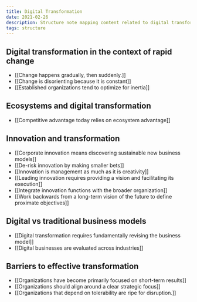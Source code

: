 ```yaml
---
title: Digital Transformation
date: 2021-02-26
description: Structure note mapping content related to digital transformation
tags: structure
---
```


## Digital transformation in the context of rapid change 
- [[Change happens gradually, then suddenly.]]
- [[Change is disorienting because it is constant]]
- [[Established organizations tend to optimize for inertia]]

## Ecosystems and digital transformation
- [[Competitive advantage today relies on ecosystem advantage]]

## Innovation and transformation
- [[Corporate innovation means discovering sustainable new business models]]
- [[De-risk innovation by making smaller bets]]
- [[Innovation is management as much as it is creativity]]
- [[Leading innovation requires providing a vision and facilitating its execution]]
- [[Integrate innovation functions with the broader organization]]
- [[Work backwards from a long-term vision of the future to define proximate objectives]]

## Digital vs traditional business models
- [[Digital transformation requires fundamentally revising the business model]]
- [[Digital businesses are evaluated across industries]]

## Barriers to effective transformation

- [[Organizations have become primarily focused on short-term results]]
- [[Organizations should align around a clear strategic focus]]
- [[Organizations that depend on tolerability are ripe for disruption.]]

